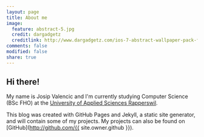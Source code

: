 ```yaml
---
layout: page
title: About me
image:
  feature: abstract-5.jpg
  credit: dargadgetz
  creditlink: http://www.dargadgetz.com/ios-7-abstract-wallpaper-pack-for-iphone-5-and-ipod-touch-retina/
comments: false
modified: false
share: true
---
```


## Hi there!

My name is Josip Valencic and I'm currently studying Computer Science (BSc FHO) at the [University of Applied Sciences Rapperswil](http://www.hsr.ch).

This blog was created with GitHub Pages and Jekyll, a static site generator, and will contain some of my projects.
My projects can also be found on [GitHub](http://github.com/{{ site.owner.github }}).

<!--<div markdown="0"><a href="{{ site.url }}/theme-setup/" class="btn btn-info">Theme Setup</a> <a href="https://github.com/mmistakes/hpstr-jekyll-theme" class="btn btn-success">Download HPSTR</a></div>-->